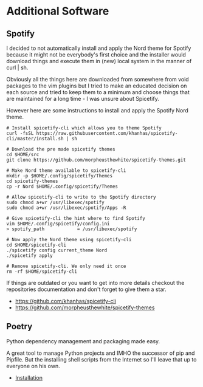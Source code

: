 # Additional Software

## Spotify

I decided to not automatically install and apply the Nord theme for Spotify
because it might not be everybody's first choice and the installer would
download things and execute them in (new) local system in the manner of 
curl | sh.

Obviously all the things here are downloaded from somewhere from void 
packages to the vim plugins but I tried to make an educated decision on each
source and tried to keep them to a minimum and choose things that are 
maintained for a long time - I was unsure about Spicetify.

However here are some instructions to install and apply the Spotify Nord theme.

    # Install spicetify-cli which allows you to theme Spotify
    curl -fsSL https://raw.githubusercontent.com/khanhas/spicetify-cli/master/install.sh | sh

    # Download the pre made spicetify themes
    cd $HOME/src
    git clone https://github.com/morpheusthewhite/spicetify-themes.git

    # Make Nord theme available to spicetify-cli
    mkdir -p $HOME/.config/spicetify/Themes
    cd spicetify-themes
    cp -r Nord $HOME/.config/spicetify/Themes

    # Allow spicetify-cli to write to the Spotify directory
    sudo chmod a+wr /usr/libexec/spotify
    sudo chmod a+wr /usr/libexec/spotify/Apps -R

    # Give spicetify-cli the hint where to find Spotify
    vim $HOME/.config/spicetify/config.ini
    > spotify_path            = /usr/libexec/spotify

    # Now apply the Nord theme using spicetify-cli
    cd $HOME/spicetify-cli
    ./spicetify config current_theme Nord
    ./spicetify apply

    # Remove spicetify-cli. We only need it once
    rm -rf $HOME/spicetify-cli

If things are outdated or you want to get into more details checkout the 
repositories documentation and don't forget to give them a star.

- https://github.com/khanhas/spicetify-cli
- https://github.com/morpheusthewhite/spicetify-themes


## Poetry

Python dependency management and packaging made easy. 

A great tool to manage Python projects and IMHO the successor of pip and 
Pipfile. But the installing shell scripts from the Internet so I'll leave that
up to everyone on his own.

* [Installation](https://python-poetry.org/docs/)


